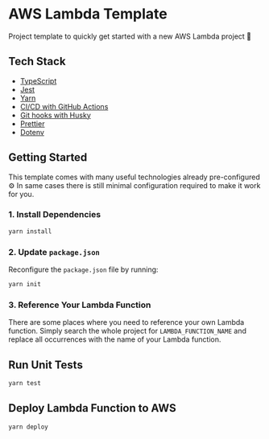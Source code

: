 # AWS Lambda Template

Project template to quickly get started with a new AWS Lambda project 🚀

## Tech Stack

- [TypeScript]()
- [Jest]()
- [Yarn]()
- [CI/CD with GitHub Actions]()
- [Git hooks with Husky]()
- [Prettier]()
- [Dotenv]()

## Getting Started

This template comes with many useful technologies already pre-configured ⚙️
In same cases there is still minimal configuration required to make it work for you.

### 1. Install Dependencies

```sh
yarn install
```

### 2. Update `package.json`

Reconfigure the `package.json` file by running:

```sh
yarn init
```

### 3. Reference Your Lambda Function

There are some places where you need to reference your own Lambda function.
Simply search the whole project for `LAMBDA_FUNCTION_NAME` and replace all occurrences with the name of your Lambda function.

## Run Unit Tests

```sh
yarn test
```

## Deploy Lambda Function to AWS

```sh
yarn deploy
```
